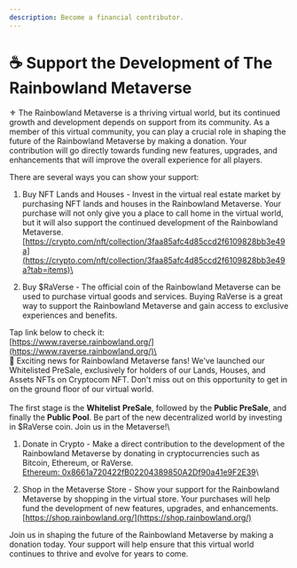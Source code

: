 ```yaml
---
description: Become a financial contributor.
---
```


# ☕ Support the Development of The Rainbowland Metaverse

⚜️ The Rainbowland Metaverse is a thriving virtual world, but its continued growth and development depends on support from its community. As a member of this virtual community, you can play a crucial role in shaping the future of the Rainbowland Metaverse by making a donation. Your contribution will go directly towards funding new features, upgrades, and enhancements that will improve the overall experience for all players.

There are several ways you can show your support:

1. Buy NFT Lands and Houses - Invest in the virtual real estate market by purchasing NFT lands and houses in the Rainbowland Metaverse. Your purchase will not only give you a place to call home in the virtual world, but it will also support the continued development of the Rainbowland Metaverse.\
   [https://crypto.com/nft/collection/3faa85afc4d85ccd2f6109828bb3e49a](https://crypto.com/nft/collection/3faa85afc4d85ccd2f6109828bb3e49a?tab=items)\

2. Buy $RaVerse - The official coin of the Rainbowland Metaverse can be used to purchase virtual goods and services. Buying RaVerse is a great way to support the Rainbowland Metaverse and gain access to exclusive experiences and benefits.

Tap link below to check it:\
[https://www.raverse.rainbowland.org/](https://www.raverse.rainbowland.org/)\
\
🚨 Exciting news for Rainbowland Metaverse fans! We've launched our Whitelisted PreSale, exclusively for holders of our Lands, Houses, and Assets NFTs on Cryptocom NFT. Don't miss out on this opportunity to get in on the ground floor of our virtual world.\
\
The first stage is the **Whitelist** **PreSale**, followed by the **Public PreSale**, and finally the **Public Pool**. Be part of the new decentralized world by investing in $RaVerse coin. Join us in the Metaverse!\


1. Donate in Crypto - Make a direct contribution to the development of the Rainbowland Metaverse by donating in cryptocurrencies such as Bitcoin, Ethereum, or RaVerse.\
   [Ethereum: 0x8661a720422fB02204389850A2Df90a41e9F2E39](https://etherscan.io/address/0x8661a720422fB02204389850A2Df90a41e9F2E39)\

2. Shop in the Metaverse Store - Show your support for the Rainbowland Metaverse by shopping in the virtual store. Your purchases will help fund the development of new features, upgrades, and enhancements.\
   [https://shop.rainbowland.org/](https://shop.rainbowland.org/)

Join us in shaping the future of the Rainbowland Metaverse by making a donation today. Your support will help ensure that this virtual world continues to thrive and evolve for years to come.
